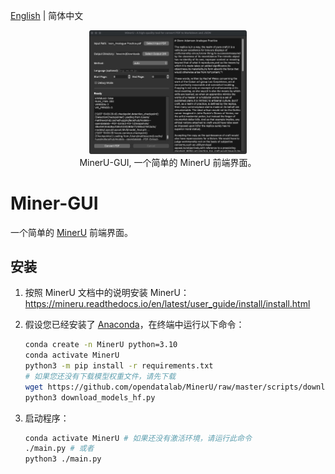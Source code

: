 [English](./README.md) | 简体中文

<p align="center">
  <img style='height: auto; width: 50%; object-fit: contain' src="./MinerU-GUI.jpg">
  <br>MinerU-GUI, 一个简单的 MinerU 前端界面。
</p>


# Miner-GUI
一个简单的 [MinerU](https://github.com/opendatalab/MinerU) 前端界面。

## 安装

1. 按照 MinerU 文档中的说明安装 MinerU：https://mineru.readthedocs.io/en/latest/user_guide/install/install.html

2. 假设您已经安装了 [Anaconda](https://docs.anaconda.com/anaconda/install/)，在终端中运行以下命令：
   ```bash
   conda create -n MinerU python=3.10
   conda activate MinerU
   python3 -m pip install -r requirements.txt
   # 如果您还没有下载模型权重文件，请先下载
   wget https://github.com/opendatalab/MinerU/raw/master/scripts/download_models_hf.py -O download_models_hf.py
   python3 download_models_hf.py
   ```

3. 启动程序：
   ```bash
   conda activate MinerU # 如果还没有激活环境，请运行此命令
   ./main.py # 或者
   python3 ./main.py
   ```

